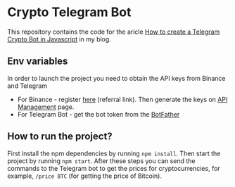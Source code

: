 # Crypto Telegram Bot

This repository contains the code for the aricle [How to create a Telegram Crypto Bot in Javascript](https://olefyrenko.com/blog/how-to-create-a-telegram-crypto-bot-in-javascript) in my blog.

## Env variables

In order to launch the project you need to obtain the API keys from Binance and Telegram

- For Binance - register [here](http://bit.ly/binance-telegram-bot) (referral link). Then generate the keys on [API Management](https://www.binance.com/en/my/settings/api-management) page.
- For Telegram Bot - get the bot token from the [BotFather](https://t.me/botfather)

## How to run the project?

First install the npm dependencies by running `npm install`. Then start the project by running `npm start`. After these steps you can send the commands to the Telegram bot to get the prices for cryptocurrencies, for example, `/price BTC` (for getting the price of Bitcoin).
